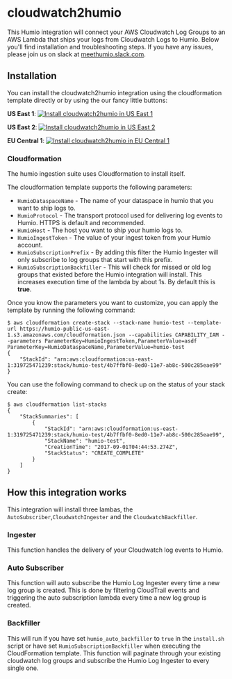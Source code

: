 # cloudwatch2humio

This Humio integration will connect your AWS Cloudwatch Log Groups to an AWS Lambda that ships your logs from Cloudwatch Logs to Humio. Below you'll find installation and troubleshooting steps. If you have any issues, please join us on slack at [meethumio.slack.com](https://meethumio.slack.com). 

## Installation

You can install the cloudwatch2humio integration using the cloudformation template directly or by using the our fancy little buttons:

**US East 1**:
[![Install cloudwatch2humio in US East 1](https://s3.amazonaws.com/cloudformation-examples/cloudformation-launch-stack.png "Install cloudwatch2humio in US East 1")](https://console.aws.amazon.com/cloudformation/home?region=us-east-1#/stacks/new?stackName=cloudwatch2humio&templateURL=https://s3.amazonaws.com/humio-public-us-east-1/cloudformation.json)

**US East 2**:
[![Install cloudwatch2humio in US East 2](https://s3.amazonaws.com/cloudformation-examples/cloudformation-launch-stack.png "Install cloudwatch2humio in US East 2")](https://console.aws.amazon.com/cloudformation/home?region=us-east-2#/stacks/new?stackName=cloudwatch2humio&templateURL=https://s3.amazonaws.com/humio-public-us-east-1/cloudformation.json)

**EU Central 1**:
[![Install cloudwatch2humio in EU Central 1](https://s3.amazonaws.com/cloudformation-examples/cloudformation-launch-stack.png "Install cloudwatch2humio in EU Central 1")](https://console.aws.amazon.com/cloudformation/home?region=eu-central-1#/stacks/new?stackName=cloudwatch2humio&templateURL=https://s3.amazonaws.com/humio-public-us-east-1/cloudformation.json)

### Cloudformation

The humio ingestion suite uses Cloudformation to install itself.

The cloudformation template supports the following parameters:

* `HumioDataspaceName` - The name of your dataspace in humio that you want to ship logs to.
* `HumioProtocol` - The transport protocol used for delivering log events to Humio. HTTPS is default and recommended.
* `HumioHost` - The host you want to ship your humio logs to. 
* `HumioIngestToken` - The value of your ingest token from your Humio account.
* `HumioSubscriptionPrefix` - By adding this filter the Humio Ingester will only subscribe to log groups that start with this prefix.
* `HumioSubscriptionBackfiller` - This will check for missed or old log groups that existed before the Humio integration will install. This increases execution time of the lambda by about 1s. By default this is **true**.

Once you know the parameters you want to customize, you can apply the template by running the following command:

```
$ aws cloudformation create-stack --stack-name humio-test --template-url https://humio-public-us-east-1.s3.amazonaws.com/cloudformation.json --capabilities CAPABILITY_IAM --parameters ParameterKey=HumioIngestToken,ParameterValue=asdf ParameterKey=HumioDataspaceName,ParameterValue=humio-test
{
    "StackId": "arn:aws:cloudformation:us-east-1:319725471239:stack/humio-test/4b7ffbf0-8ed0-11e7-ab8c-500c285eae99"
}
```

You can use the following command to check up on the status of your stack create:

```
$ aws cloudformation list-stacks
{
    "StackSummaries": [
        {
            "StackId": "arn:aws:cloudformation:us-east-1:319725471239:stack/humio-test/4b7ffbf0-8ed0-11e7-ab8c-500c285eae99",
            "StackName": "humio-test",
            "CreationTime": "2017-09-01T04:44:53.274Z",
            "StackStatus": "CREATE_COMPLETE"
        }
    ]
}
```

## How this integration works

This integration will install three lambas, the `AutoSubscriber`,`CloudwatchIngester` and the `CloudwatchBackfiller`.

### Ingester

This function handles the delivery of your Cloudwatch log events to Humio.

### Auto Subscriber
This function will auto subscribe the Humio Log Ingester every time a new log group is created. This is done by filtering CloudTrail events and triggering the auto subscription lambda every time a new log group is created.

### Backfiller
This will run if you have set `humio_auto_backfiller` to `true` in the `install.sh` script or have set `HumioSubscriptionBackfiller` when executing the CloudFormation template. This function will paginate through your existing cloudwatch log groups and subscribe the Humio Log Ingester to every single one.

